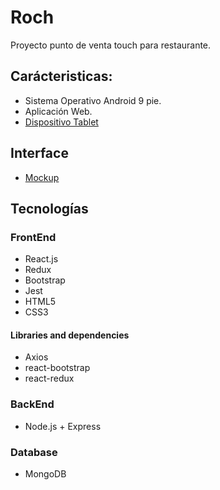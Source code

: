 # Roch
Proyecto punto de venta touch para restaurante.

## Carácteristicas:

- Sistema Operativo Android 9 pie.
- Aplicación Web.
- [Dispositivo Tablet](https://www.amazon.com.mx/Lenovo-Procesador-Quad-Core-Almacenamiento-ZA5G0060US/dp/B07Y2KBBTD/ref=pd_day0fbt_img_1/144-0896407-5133815?pd_rd_w=jkmfu&pf_rd_p=b503549b-10f1-492f-8b11-f63d2e163a6c&pf_rd_r=JSEJ1YYHAEWXG8FJXBQ7&pd_rd_r=e4edbe92-a385-4103-9876-9c3009de8c02&pd_rd_wg=AyAp5&pd_rd_i=B07Y2KBBTD&th=1)

## Interface
- [Mockup](https://app.moqups.com/PyAIEL5NpLP6ojEEzWsjwTCLZ8lxeN4F/view/page/ad64222d5)

## Tecnologías
### FrontEnd
- React.js
- Redux
- Bootstrap
- Jest
- HTML5
- CSS3
#### Libraries and dependencies
- Axios
- react-bootstrap
- react-redux
### BackEnd
- Node.js + Express
### Database
- MongoDB
